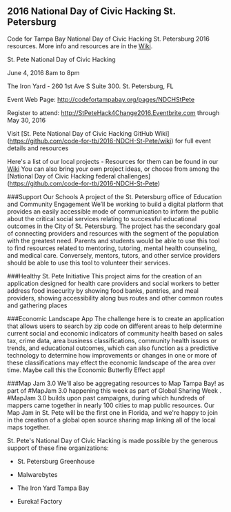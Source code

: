 ## 2016 National Day of Civic Hacking St. Petersburg
Code for Tampa Bay National Day of Civic Hacking St. Petersburg 2016 resources. More info and resources are in the [Wiki](https://github.com/code-for-tb/2016-NDCH-St-Pete/wiki).

St. Pete National Day of Civic Hacking

June 4, 2016 8am to 8pm

The Iron Yard - 260 1st Ave S Suite 300. St. Petersburg, FL

Event Web Page: http://codefortampabay.org/pages/NDCHStPete 

Register to attend:  http://StPeteHack4Change2016.Eventbrite.com through May 30, 2016

Visit [St. Pete National Day of Civic Hacking GitHub Wiki] (https://github.com/code-for-tb/2016-NDCH-St-Pete/wiki) for full event details and resources

Here's a list of our local projects - Resources for them can be found in our [Wiki](https://github.com/code-for-tb/2016-NDCH-St-Pete/wiki) You can also bring your own project ideas, or choose from among the [National Day of Civic Hacking federal challenges] (https://github.com/code-for-tb/2016-NDCH-St-Pete)

###Support Our Schools
A project of the St. Petersburg office of Education and Community Engagement
We’ll be working to build a digital platform that provides an easily accessible mode of communication to inform the public about the critical social services relating to successful educational outcomes in the City of St. Petersburg.  The project has the  secondary goal of connecting providers and resources with the segment of the population with the greatest need.  Parents and students would be able to use this tool to find resources related to mentoring, tutoring, mental health counseling, and medical care.  Conversely, mentors, tutors, and other service providers should be able to use this tool to volunteer their services.  

###Healthy St. Pete Initiative
This project  aims for the creation of an application designed for health care providers and social workers  to better address food insecurity by showing food banks,  pantries, and meal providers, showing accessibility along bus routes and other common routes and gathering places

###Economic Landscape App
The challenge here is to create an application that allows users to search by zip code on different areas to help determine current social and economic indicators of community health  based on sales tax, crime data, area business classifications, community health issues or trends, and educational outcomes, which can also function as a predictive technology to determine how improvements or changes in one or more of these classifications may effect the economic landscape of the area over time.  Maybe call this the Economic Butterfly Effect app!

###Map Jam 3.0
We'll also be aggregating resources to Map Tampa Bay! as part of #MapJam 3.0 happening this week as part of Global Sharing Week . #MapJam 3.0 builds upon past campaigns, during which hundreds of mappers came together in nearly 100 cities to map public resources. Our Map Jam in St. Pete will be the first one in Florida, and we're happy to join in the creation of a global open source sharing map linking all of the local maps together.

St. Pete's National Day of Civic Hacking is made possible by the generous support of these fine organizations:

* St. Petersburg Greenhouse

* Malwarebytes

* The Iron Yard Tampa Bay

* Eureka! Factory
